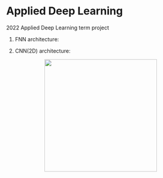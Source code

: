  # Applied Deep Learning

2022 Applied Deep Learning term project


1) FNN architecture:



2) CNN(2D) architecture:

<p align="center"><img src="https://github.com/zzioni/Applied_Deep_Learning/assets/106359887/88424837-fc15-4754-8eb2-ea80a2a86c5b"  width="300" style="margin:auto; display:block;"></p>
